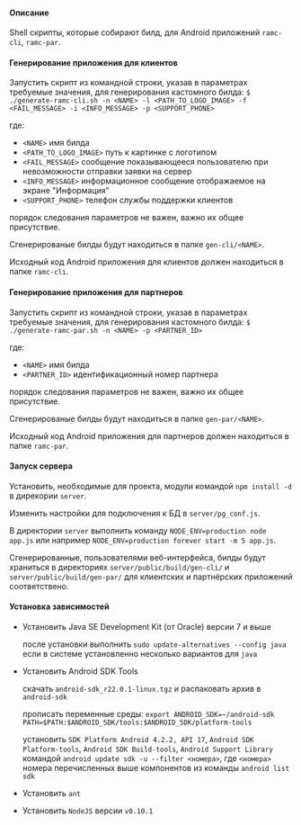 #### Описание
Shell скрипты, которые собирают билд, для Android приложений `ramc-cli`, `ramc-par`.

#### Генерирование приложения для клиентов
Запустить скрипт из командной строки, указав в параметрах требуемые значения,
для генерирования кастомного билда:
`$ ./generate-ramc-cli.sh -n <NAME> -l <PATH_TO_LOGO_IMAGE> -f <FAIL_MESSAGE> -i <INFO_MESSAGE> -p <SUPPORT_PHONE>`

где:

- `<NAME>` имя билда
- `<PATH_TO_LOGO_IMAGE>` путь к картинке с логотипом
- `<FAIL_MESSAGE>` сообщение показывающееся пользователю при невозможности
  отправки заявки на сервер
- `<INFO_MESSAGE>` информационное сообщение отображаемое на экране "Информация"
- `<SUPPORT_PHONE>` телефон службы поддержки клиентов

порядок следования параметров не важен,
важно их общее присутствие.

Сгенерированые билды будут находиться в папке `gen-cli/<NAME>`.

Исходный код Android приложения для клиентов должен находиться в папке `ramc-cli`.

#### Генерирование приложения для партнеров
Запустить скрипт из командной строки, указав в параметрах требуемые значения,
для генерирования кастомного билда:
`$ ./generate-ramc-par.sh -n <NAME> -p <PARTNER_ID>`

где:

- `<NAME>` имя билда
- `<PARTNER_ID>` идентификационный номер партнера

порядок следования параметров не важен,
важно их общее присутствие.

Сгенерированые билды будут находиться в папке `gen-par/<NAME>`.

Исходный код Android приложения для партнеров должен находиться в папке `ramc-par`.

#### Запуск сервера
Установить, необходимые для проекта, модули командой `npm install -d` в дирекории  `server`.

Изменить настройки для подключения к БД в `server/pg_conf.js`.

В директории `server` выполнить команду `NODE_ENV=production node app.js`
или например `NODE_ENV=production forever start -m 5 app.js`.

Сгенерированные, пользователями веб-интерфейса, билды будут храниться в
директориях `server/public/build/gen-cli/` и `server/public/build/gen-par/` для
клиентских и партнёрских приложений соответствено.

#### Установка зависимостей

- Установить Java SE Development Kit (от Oracle) версии 7 и выше
  
  после установки выполнить `sudo update-alternatives --config java`
  если в системе установленно несколько вариантов для `java`

- Установить Android SDK Tools
  
  скачать `android-sdk_r22.0.1-linux.tgz` и распаковать архив в `android-sdk`
  
  прописать переменные среды:
    `export ANDROID_SDK=~/android-sdk`
    `PATH=$PATH:$ANDROID_SDK/tools:$ANDROID_SDK/platform-tools`
  
  установить `SDK Platform Android 4.2.2, API 17`, `Android SDK Platform-tools`, `Android SDK Build-tools`, `Android Support Library` командой
  `android update sdk -u --filter <номера>`,
  где `<номера>` номера перечисленных выше компонентов из команды `android list sdk`
  
- Установить `ant`

- Установить `NodeJS` версии `v0.10.1`

